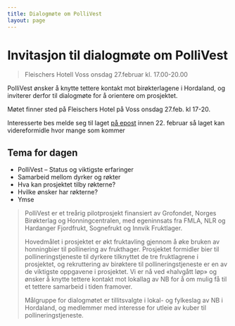 ```yaml
---
title: Dialogmøte om PolliVest
layout: page
---
```


# Invitasjon til dialogmøte om PolliVest

> Fleischers Hotell
> Voss onsdag 27.februar
> kl. 17.00-20.00

PolliVest ønsker å knytte tettere kontakt mot birøkterlagene i Hordaland, og inviterer derfor til dialogmøte for å orientere om prosjektet.

Møtet finner sted på Fleischers Hotel på Voss onsdag 27.feb. kl 17-20.

Interesserte bes melde seg til laget [på epost](mailto:sotra.biroektarlag@gmail.com) innen 22. februar så laget kan videreformidle hvor mange som kommer

## Tema for dagen

- PolliVest – Status og viktigste erfaringer
- Samarbeid mellom dyrker og røkter
- Hva kan prosjektet tilby røkterne?
- Hvilke ønsker har røkterne?
- Ymse

> PolliVest er et treårig pilotprosjekt finansiert av Grofondet, Norges Birøkterlag og Honningcentralen, med egeninnsats fra FMLA, NLR og Hardanger Fjordfrukt, Sognefrukt og Innvik Fruktlager.
>
> Hovedmålet i prosjektet er økt fruktavling gjennom å øke bruken av honningbier til pollinering av frukthager. Prosjektet formidler bier til pollineringstjeneste til dyrkere tilknyttet de tre fruktlagrene i prosjektet, og rekruttering av birøktere til pollineringstjeneste er en av de viktigste oppgavene i prosjektet. Vi er nå ved «halvgått løp» og ønsker å knytte tettere kontakt mot lokallag av NB for å om mulig få til et tettere samarbeid i tiden framover.
>
> Målgruppe for dialogmøtet er tillitsvalgte i lokal- og fylkeslag av NB i Hordaland, og medlemmer med interesse for utleie av kuber til pollineringstjeneste.